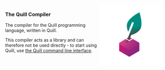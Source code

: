 <img src="./quill_tp.svg" height="200px" align="right">

### The Quill Compiler
The compiler for the Quill programming language, written in Quill.

This compiler acts as a library and can therefore not be used directly - to start using Quill, use [the Quill command line interface](https://github.com/quill-project/cli).